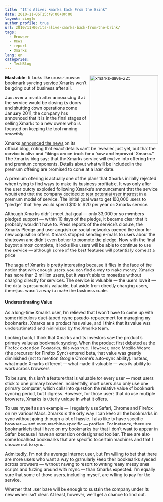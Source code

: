 ```yaml
---
title: "It’s Alive: Xmarks Back From the Brink"
date: 2010-11-06T15:49:00+00:00
layout: single
author_profile: true
url: 2010/11/06/its-alive-xmarks-back-from-the-brink/
tags:
  - Browser
  - news
  - report
  - Xmarks
lang: en
categories: 
  - TechBlog
---
```

[<img title="xmarks-alive-225" border="0" alt="xmarks-alive-225" align="right" src="http://lh6.ggpht.com/_vaUVXcmC3OI/TNVx_kbyrKI/AAAAAAAADFE/AICyULt0XJg/xmarks-alive-225_thumb%5B1%5D.jpg?imgmax=800" width="225" height="225" />](http://lh3.ggpht.com/_vaUVXcmC3OI/TNVx7kXn29I/AAAAAAAADE8/Q-R2EygAgXk/s1600-h/xmarks-alive-225%5B3%5D.jpg)**Mashable**: It looks like cross-browser, bookmark syncing service Xmarks won’t be going out of business after all. 

Just over a month after announcing that the service would be closing its doors and shutting down operations come January 2011, the company has announced that it is in the final stages of selling Xmarks to a new owner who is focused on keeping the tool running smoothly.

Xmarks [announced the news](http://blog.xmarks.com/?p=2007X) on its official blog, noting that exact details can’t be revealed just yet, but that the service is alive and “things are on track for a ‘new and improved’ Xmarks.”  
The Xmarks blog says that the Xmarks service will evolve into offering free and premium components. Details about what will be included in the premium offering are promised to come at a later date.

A premium offering is actually one of the plans that Xmarks initially rejected when trying to find ways to make its business profitable. It was only after the user outcry exploded following Xmarks’s announcement that the service would end that the company decided to [test potential user interest](http://blog.xmarks.com/?p=2007X) in a premium model of service. The initial goal was to get 100,000 users to “pledge” that they would spend $10 to $20 per year on Xmarks service.

Although Xmarks didn’t meet that goal — only 33,000 or so members pledged support — within 10 days of the pledge, it became clear that it probably wouldn’t have to. Press reports of the service’s closure, the Xmarks Pledge and user anguish on social networks opened the door for new acquisition offers. Xmarks stopped sending e-mails to users about the shutdown and didn’t even bother to promote the pledge. Now with the final buyout almost complete, it looks like users will be able to continue to use the service — although some of the best features will potentially come at a price.

The saga of Xmarks is pretty interesting because it flies in the face of the notion that with enough users, you can find a way to make money. Xmarks has more than 2 million users, but it wasn’t able to monetize without charging directly for services. The service is valuable — the users love it — the data is presumably valuable, but aside from directly charging users, there just wasn’t a way to make the business scale.

#### Underestimating Value

As a long-time Xmarks user, I’m relieved that I won’t have to come up with some ridiculous duct-taped rsync pseudo-replacement for managing my bookmarks. Xmarks as a product has value, and I think that its value was underestimated and minimized by the Xmarks team.

Looking back, I think that Xmarks and its investors saw the product’s primary value as bookmark syncing. When the product first debuted as the Firefox extension Foxmarks, this was true. However, once Mozilla Weave (the precursor for Firefox Sync) entered beta, that value was greatly diminished (not to mention Google Chrome’s auto-sync ability). Instead, what made Xmarks different — what made it valuable — was its ability to work across browsers.

To be sure, this isn’t a feature that is valuable for every user — most users stick to one primary browser. Incidentally, most users also only use one primary computer, which calls into question the relative value of bookmark syncing period, but I digress. However, for those users that do use multiple browsers, Xmarks is utterly unique in what it offers.

To use myself as an example — I regularly use Safari, Chrome and Firefox on my various Macs. Xmarks is the only way I can keep all the bookmarks in sync without going through a lot of hassle. I also like to have specific browser — and even machine-specific — profiles. For instance, there are bookmarklets that I have on my bookmarks bar that I don’t want to appear in Safari because I have an extension or designated toolbar. There are also some localhost bookmarks that are specific to certain machines and that I choose not to sync.

Admittedly, I’m not the average Internet user, but I’m willing to bet that there are more users who want a way to granularly keep their bookmarks synced across browsers — without having to resort to writing really messy shell scripts and futzing around with rsync — than Xmarks expected. I’m equally sure that some of those users, including myself, are willing to pay for the service.

Whether that user base will be enough to sustain the company under its new owner isn’t clear. At least, however, we’ll get a chance to find out.